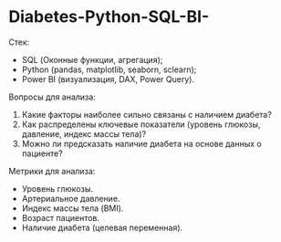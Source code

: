 # Diabetes-Python-SQL-BI-
Стек:

- SQL (Оконные функции, агрегация);
- Python (pandas, matplotlib, seaborn, sclearn);
- Power BI (визуализация, DAX, Power Query).

Вопросы для анализа:

1. Какие факторы наиболее сильно связаны с наличием диабета?
2. Как распределены ключевые показатели (уровень глюкозы, давление, индекс массы тела)?
3. Можно ли предсказать наличие диабета на основе данных о пациенте?


Метрики для анализа:

- Уровень глюкозы.
- Артериальное давление.
- Индекс массы тела (BMI).
- Возраст пациентов.
- Наличие диабета (целевая переменная).

